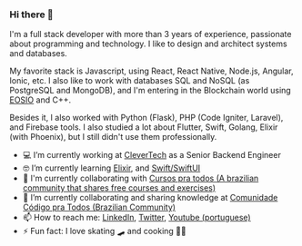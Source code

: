 ### Hi there 👋

I'm a full stack developer with more than 3 years of experience, passionate about programming and technology. I like to design and architect systems and databases.

My favorite stack is Javascript, using React, React Native, Node.js, Angular, Ionic, etc. I also like to work with databases SQL and NoSQL (as PostgreSQL and MongoDB), and I'm entering in the Blockchain world using [EOSIO](https://eos.io/) and C++.

Besides it, I also worked with Python (Flask), PHP (Code Igniter, Laravel), and Firebase tools. I also studied a lot about Flutter, Swift, Golang, Elixir (with Phoenix), but I still didn't use them professionally.

- 💻 I’m currently working at [CleverTech](https://www.clevertech.biz/) as a Senior Backend Engineer
- 🤓 I’m currently learning [Elixir](https://elixir-lang.org/), and [Swift/SwiftUI](https://developer.apple.com/swift/)
- 📕 I'm currently collaborating with [Cursos pra todos (A brazilian community that shares free courses and exercises)](https://github.com/CodigoPraTodos/cursospratodos)
- 📕 I’m currently collaborating and sharing knowledge at [Comunidade Código pra Todos (Brazilian Community)](http://comunidade.codigopratodos.com/)
- 📫 How to reach me: [LinkedIn](https://www.linkedin.com/in/gabrielcvaz/), [Twitter](https://twitter.com/GabrielVaz1404), [Youtube (portuguese)](https://www.youtube.com/channel/UCX4F-tcOcL6q4aO1iOChSNw)
- ⚡ Fun fact: I love skating 🛹 and cooking 👨‍🍳
